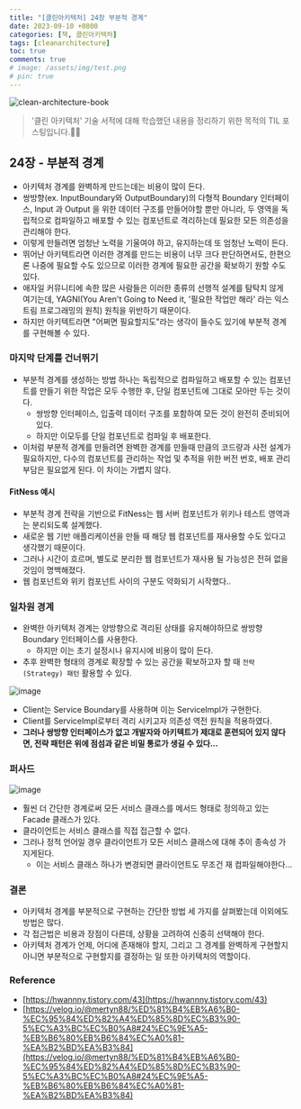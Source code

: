 ```yaml
---
title: "[클린아키텍처] 24장 부분적 경계"
date: 2023-09-10 +0800
categories: [책, 클린아키텍처]
tags: [cleanarchitecture]
toc: true
comments: true
# image: /assets/img/test.png
# pin: true
---
```


![clean-architecture-book](https://github.com/jeonyoungho/jeonyoungho.github.io/assets/44339530/5d90a988-4e1c-4f9c-b36b-28755aef9fff)

> '클린 아키텍처' 기술 서적에 대해 학습했던 내용을 정리하기 위한 목적의 TIL 포스팅입니다.🙆‍♂️

## 24장 - 부분적 경계

- 아키텍처 경계를 완벽하게 만드는데는 비용이 많이 든다.
- 쌍방향(ex. InputBoundary와 OutputBoundary)의 다형적 Boundary 인터페이스, Input 과 Output 을 위한 데이터 구조를 만들어야할 뿐만 아니라, 두 영역을 독립적으로 컴파일하고 배포할 수 있는 컴포넌트로 격리하는데 필요한 모든 의존성을 관리해야 한다.
- 이렇게 만들려면 엄청난 노력을 기울여야 하고, 유지하는데 또 엄청난 노력이 든다.
- 뛰어난 아키텍트라면 이러한 경계를 만드는 비용이 너무 크다 판단하면서도, 한편으론 나중에 필요할 수도 있으므로 이러한 경계에 필요한 공간을 확보하기 원할 수도 있다.
- 애자일 커뮤니티에 속한 많은 사람들은 이러한 종류의 선행적 설계를 탐탁치 않게 여기는데, YAGNI(You Aren't Going to Need it, '필요한 작업만 해라' 라는 익스트림 프로그래밍의 원칙) 원칙을 위반하기 때문이다.
- 하지만 아키텍트라면 "어쩌면 필요할지도"라는 생각이 들수도 있기에 부분적 경계를 구현해볼 수 있다.

### 마지막 단계를 건너뛰기
- 부분적 경계를 생성하는 방법 하나는 독립적으로 컴파일하고 배포할 수 있는 컴포넌트를 만들기 위한 작업은 모두 수행한 후, 단일 컴포넌트에 그대로 모아만 두는 것이다.
  - 쌍방향 인터페이스, 입출력 데이터 구조를 포함하여 모든 것이 완전히 준비되어 있다.
  - 하지만 이모두를 단일 컴포넌트로 컴파일 후 배포한다.
- 이처럼 부분적 경계를 만들려면 완벽한 경계를 만들때 만큼의 코드량과 사전 설계가 필요하지만, 다수의 컴포넌트를 관리하는 작업 및 추적을 위한 버전 번호, 배포 관리 부담은 필요없게 된다. 이 차이는 가볍지 않다.

#### FitNess 예시
- 부분적 경계 전략을 기반으로 FitNess는 웹 서버 컴포넌트가 위키나 테스트 영역과는 분리되도록 설계했다. 
- 새로운 웹 기반 애플리케이션을 만들 때 해당 웹 컴포넌트를 재사용할 수도 있다고 생각했기 때문이다.
- 그러나 시간이 흐르며, 별도로 분리한 웹 컴포넌트가 재사용 될 가능성은 전혀 없을 것임이 명백해졌다.
- 웹 컴포넌트와 위키 컴포넌트 사이의 구분도 약화되기 시작했다..

### 일차원 경계
- 완벽한 아키텍처 경계는 양방향으로 격리된 상태를 유지해야하므로 쌍방향 Boundary 인터페이스를 사용한다.
  - 하지만 이는 초기 설정시나 유지시에 비용이 많이 든다.
- 추후 완벽한 형태의 경계로 확장할 수 있는 공간을 확보하고자 할 때 `전략(Strategy) 패턴` 활용할 수 있다.

![image](https://github.com/jeonyoungho/jeonyoungho.github.io/assets/44339530/54fa43cd-b8ea-4f86-b62c-a1fa78d19699)

- Client는 Service Boundary를 사용하며 이는 ServiceImpl가 구현한다.
- Client를 ServiceImpl로부터 격리 시키고자 의존성 역전 원칙을 적용하였다.
- **그러나 쌍방향 인터페이스가 없고 개발자와 아키텍트가 제대로 훈련되어 있지 않다면, 전략 패턴은 위에 점섬과 같은 비밀 통로가 생길 수 있다...**

### 퍼사드

![image](https://github.com/jeonyoungho/jeonyoungho.github.io/assets/44339530/f4588851-4464-4aaf-82af-df60bd388b02)

- 훨씬 더 간단한 경계로써 모든 서비스 클래스를 메서드 형태로 정의하고 있는 Facade 클래스가 있다.
- 클라이언트는 서비스 클래스를 직접 접근할 수 없다.
- 그러나 정적 언어일 경우 클라이언트가 모든 서비스 클래스에 대해 추이 종속성 가지게된다.
  - 이는 서비스 클래스 하나가 변경되면 클라이언트도 무조건 재 컴파일해야한다...

### 결론
- 아키텍처 경계를 부분적으로 구현하는 간단한 방법 세 가지를 살펴봤는데 이외에도 방법은 많다.
- 각 접근법은 비용과 장점이 다른데, 상황을 고려하여 신중히 선택해야 한다.
- 아키텍처 경계가 언제, 어디에 존재해야 할지, 그리고 그 경계를 완벽하게 구현할지 아니면 부분적으로 구현할지를 결정하는 일 또한 아키텍처의 역할이다.

### Reference
- [https://hwannny.tistory.com/43](https://hwannny.tistory.com/43)
- [https://velog.io/@mertyn88/%ED%81%B4%EB%A6%B0-%EC%95%84%ED%82%A4%ED%85%8D%EC%B3%90-5%EC%A3%BC%EC%B0%A8#24%EC%9E%A5-%EB%B6%80%EB%B6%84%EC%A0%81-%EA%B2%BD%EA%B3%84](https://velog.io/@mertyn88/%ED%81%B4%EB%A6%B0-%EC%95%84%ED%82%A4%ED%85%8D%EC%B3%90-5%EC%A3%BC%EC%B0%A8#24%EC%9E%A5-%EB%B6%80%EB%B6%84%EC%A0%81-%EA%B2%BD%EA%B3%84)
